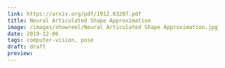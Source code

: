 ```yaml
---
link: https://arxiv.org/pdf/1912.03207.pdf
title: Neural Articulated Shape Approximation
image: /images/showreel/Neural Articulated Shape Approximation.jpg
date: 2019-12-06
tags: computer-vision, pose
draft: draft
preview:
---
```



